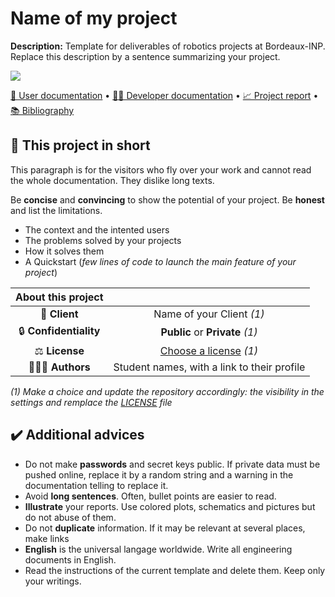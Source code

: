 # Name of my project

**Description:** Template for deliverables of robotics projects at Bordeaux-INP.
Replace this description by a sentence summarizing your project.

<img src="https://via.placeholder.com/900x300.png?text=Picture+or+video+illustrating+the+most+your+project"> 

[📖 User documentation](docs/user) • [👨‍💻 Developer documentation](docs/developer) • [📈 Project report](docs/report) • [📚 Bibliography](docs/bibliography)
  
## 🚀 This project in short
This paragraph is for the visitors who fly over your work and cannot read the whole documentation. They dislike long texts.

Be **concise** and **convincing** to show the potential of your project. Be **honest** and list the limitations.  

* The context and the intented users
* The problems solved by your projects
* How it solves them
* A Quickstart (*few lines of code to launch the main feature of your project*) 


| About this project                   |        |
|:------------------------------------:|:------------------------:|
| 💼 **Client**                |  Name of your Client *(1)* |
| 🔒 **Confidentiality**       | **Public** or **Private** *(1)* |
| ⚖️ **License**               |  [Choose a license](https://choosealicense.com/) *(1)*  |
| 👨‍👨‍👦 **Authors**               |  Student names, with a link to their profile  |


*(1) Make a choice and update the repository accordingly: the visibility in the settings and remplace the [LICENSE](./LICENSE) file*

## ✔️ Additional advices

* Do not make **passwords** and secret keys public. If private data must be pushed online, replace it by a random string and a warning in the documentation telling to replace it.
* Avoid **long sentences**. Often, bullet points are easier to read.
* **Illustrate** your reports. Use colored plots, schematics and pictures but do not abuse of them.
* Do not **duplicate** information. If it may be relevant at several places, make links
* **English** is the universal langage worldwide. Write all engineering documents in English.
* Read the instructions of the current template and delete them. Keep only your writings.

